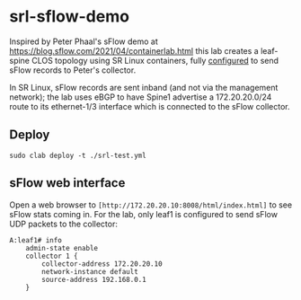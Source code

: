 # srl-sflow-demo
Inspired by Peter Phaal's sFlow demo at https://blog.sflow.com/2021/04/containerlab.html this lab creates a leaf-spine CLOS topology using SR Linux containers, fully [configured](https://github.com/jbemmel/srl-sflow-demo/blob/main/leaf1.cfg.json#L1223) to send sFlow records to Peter's collector.

In SR Linux, sFlow records are sent inband (and not via the management network); the lab uses eBGP to have Spine1 advertise a 172.20.20.0/24 route to its ethernet-1/3 interface which is connected to the sFlow collector.

## Deploy

`sudo clab deploy -t ./srl-test.yml`

## sFlow web interface

Open a web browser to `[http://172.20.20.10:8008/html/index.html]` to see sFlow stats coming in.
For the lab, only leaf1 is configured to send sFlow UDP packets to the collector:
```
A:leaf1# info                                                                                                                                                                                      
    admin-state enable
    collector 1 {
        collector-address 172.20.20.10
        network-instance default
        source-address 192.168.0.1
    }
```
